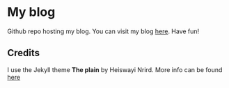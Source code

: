 # My blog

Github repo hosting my blog. You can visit my blog [here](http://blog.sarantop.com). Have fun!

## Credits

I use the Jekyll theme **The plain** by Heiswayi Nrird. More info can be found [here](http://heiswayi.github.io)
